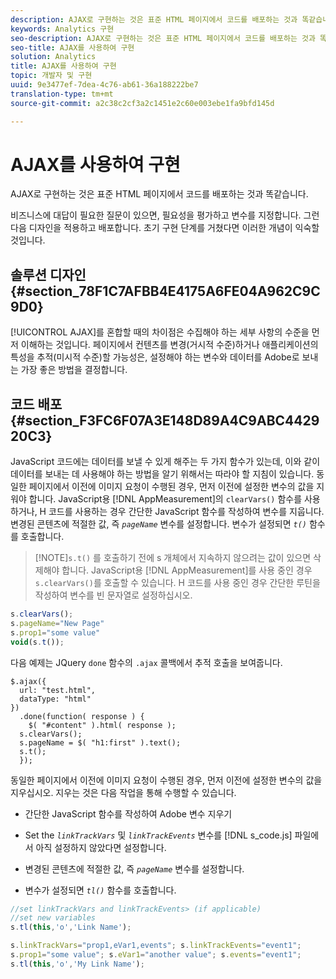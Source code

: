 ```yaml
---
description: AJAX로 구현하는 것은 표준 HTML 페이지에서 코드를 배포하는 것과 똑같습니다.
keywords: Analytics 구현
seo-description: AJAX로 구현하는 것은 표준 HTML 페이지에서 코드를 배포하는 것과 똑같습니다.
seo-title: AJAX를 사용하여 구현
solution: Analytics
title: AJAX를 사용하여 구현
topic: 개발자 및 구현
uuid: 9e3477ef-7dea-4c76-ab61-36a188222be7
translation-type: tm+mt
source-git-commit: a2c38c2cf3a2c1451e2c60e003ebe1fa9bfd145d

---
```



# AJAX를 사용하여 구현

AJAX로 구현하는 것은 표준 HTML 페이지에서 코드를 배포하는 것과 똑같습니다.

비즈니스에 대답이 필요한 질문이 있으면, 필요성을 평가하고 변수를 지정합니다. 그런 다음 디자인을 적용하고 배포합니다. 초기 구현 단계를 거쳤다면 이러한 개념이 익숙할 것입니다.

## 솔루션 디자인 {#section_78F1C7AFBB4E4175A6FE04A962C9C9D0}

[!UICONTROL AJAX]를 혼합할 때의 차이점은 수집해야 하는 세부 사항의 수준을 먼저 이해하는 것입니다. 페이지에서 컨텐츠를 변경(거시적 수준)하거나 애플리케이션의 특성을 추적(미시적 수준)할 가능성은, 설정해야 하는 변수와 데이터를 Adobe로 보내는 가장 좋은 방법을 결정합니다.

## 코드 배포 {#section_F3FC6F07A3E148D89A4C9ABC442920C3}

JavaScript 코드에는 데이터를 보낼 수 있게 해주는 두 가지 함수가 있는데, 이와 같이 데이터를 보내는 데 사용해야 하는 방법을 알기 위해서는 따라야 할 지침이 있습니다.
동일한 페이지에서 이전에 이미지 요청이 수행된 경우, 먼저 이전에 설정한 변수의 값을 지워야 합니다. JavaScript용 [!DNL AppMeasurement]의 `clearVars()` 함수를 사용하거나, H 코드를 사용하는 경우 간단한 JavaScript 함수를 작성하여 변수를 지웁니다. 변경된 콘텐츠에 적절한 값, 즉 *`pageName`* 변수를 설정합니다. 변수가 설정되면 *`t()`* 함수를 호출합니다.

> [!NOTE]`s.t()` 를 호출하기 전에 s 개체에서 지속하지 않으려는 값이 있으면 삭제해야 합니다. JavaScript용 [!DNL AppMeasurement]를 사용 중인 경우 `s.clearVars()`를 호출할 수 있습니다. H 코드를 사용 중인 경우 간단한 루틴을 작성하여 변수를 빈 문자열로 설정하십시오.

```js
s.clearVars(); 
s.pageName="New Page" 
s.prop1="some value" 
void(s.t());
```

다음 예제는 JQuery `done` 함수의 `.ajax` 콜백에서 추적 호출을 보여줍니다.

```
$.ajax({ 
  url: "test.html", 
  dataType: "html" 
}) 
  .done(function( response ) { 
    $( "#content" ).html( response ); 
  s.clearVars(); 
  s.pageName = $( "h1:first" ).text(); 
  s.t(); 
  }); 
```

동일한 페이지에서 이전에 이미지 요청이 수행된 경우, 먼저 이전에 설정한 변수의 값을 지우십시오. 지우는 것은 다음 작업을 통해 수행할 수 있습니다.

* 간단한 JavaScript 함수를 작성하여 Adobe 변수 지우기
* Set the *`linkTrackVars`* 및 *`linkTrackEvents`* 변수를 [!DNL s_code.js] 파일에서 아직 설정하지 않았다면 설정합니다.

* 변경된 콘텐츠에 적절한 값, 즉 *`pageName`* 변수를 설정합니다. 
* 변수가 설정되면 *`tl()`* 함수를 호출합니다.

```js
//set linkTrackVars and linkTrackEvents> (if applicable) 
//set new variables 
s.tl(this,'o','Link Name');
```

```js
s.linkTrackVars="prop1,eVar1,events"; s.linkTrackEvents="event1"; 
s.prop1="some value"; s.eVar1="another value"; s.events="event1"; 
s.tl(this,'o','My Link Name');
```

